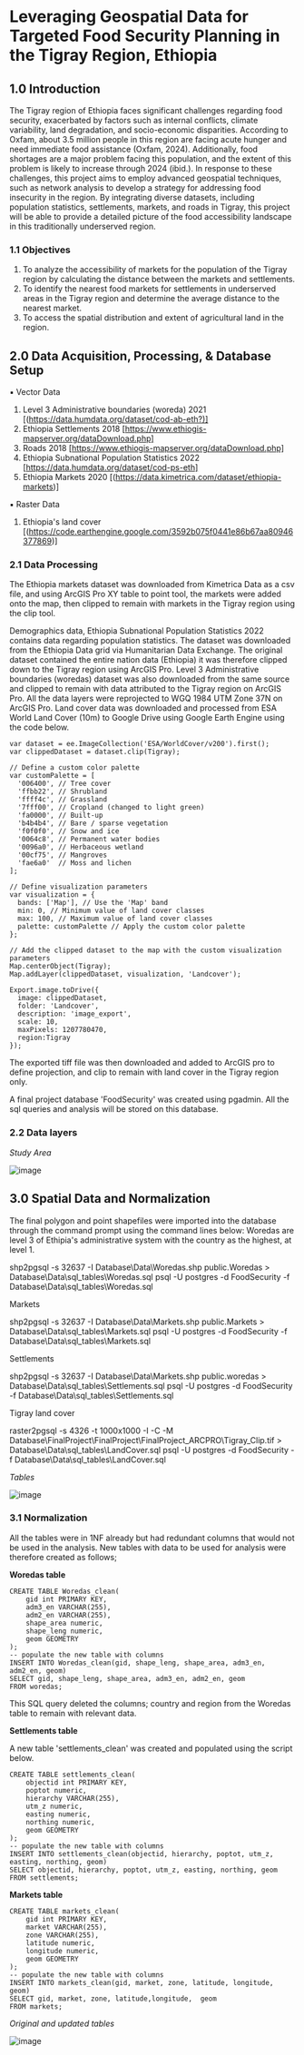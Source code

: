 # Leveraging Geospatial Data for Targeted Food Security Planning in the Tigray Region, Ethiopia
## 1.0 Introduction
The Tigray region of Ethiopia faces significant challenges regarding food security, exacerbated by factors such as internal conflicts, climate variability, land degradation, and socio-economic disparities. According to Oxfam, about 3.5 million people in this region are facing acute hunger and need immediate food assistance (Oxfam, 2024).  Additionally, food shortages are a major problem facing this population, and the extent of this problem is likely to increase through 2024 (ibid.). In response to these challenges, this project aims to employ advanced geospatial techniques, such as network analysis to develop a strategy for addressing food insecurity in the region. By integrating diverse datasets, including population statistics, settlements, markets, and roads in Tigray, this project will be able to provide a detailed picture of the food accessibility landscape in this traditionally underserved region.

### 1.1 Objectives
1.	To analyze the accessibility of markets for the population of the Tigray region by calculating the distance between the markets and settlements.
2.	To identify the nearest food markets for settlements in underserved areas in the Tigray region and determine the average distance to the nearest market.
3.	To access the spatial distribution and extent of agricultural land in the region.


## 2.0 Data Acquisition, Processing, & Database Setup
▪	Vector Data
1.	Level 3 Administrative boundaries (woreda) 2021 [(https://data.humdata.org/dataset/cod-ab-eth?)]
2.	Ethiopia Settlements 2018 [https://www.ethiogis-mapserver.org/dataDownload.php]
3.	Roads 2018 [https://www.ethiogis-mapserver.org/dataDownload.php]
4.	Ethiopia Subnational Population Statistics 2022 [https://data.humdata.org/dataset/cod-ps-eth]
5.	Ethiopia Markets 2020 [(https://data.kimetrica.com/dataset/ethiopia-markets)]

▪	Raster Data
1.	Ethiopia's land cover [(https://code.earthengine.google.com/3592b075f0441e86b67aa80946377869)]


### 2.1 Data Processing
The Ethiopia markets dataset was downloaded from Kimetrica Data as a csv file, and using ArcGIS Pro XY table to point tool, the markets were added onto the map, then clipped to remain with markets in the Tigray region using the clip tool. 

Demographics data, Ethiopia Subnational Population Statistics 2022 contains data regarding population statistics. The dataset was downloaded from the Ethiopia Data grid via Humanitarian Data Exchange. The original dataset contained the entire nation data (Ethiopia) it was therefore clipped down to the Tigray region using ArcGIS Pro. 
Level 3 Administrative boundaries (woredas) dataset was also downloaded from the same source and clipped to remain with data attributed to the Tigray region on ArcGIS Pro.
All the data layers were reprojected to WGQ 1984 UTM Zone 37N on ArcGIS Pro. 
Land cover data was downloaded and processed from ESA World Land Cover (10m) to Google Drive using Google Earth Engine using the code below.   

```
var dataset = ee.ImageCollection('ESA/WorldCover/v200').first();
var clippedDataset = dataset.clip(Tigray);

// Define a custom color palette
var customPalette = [
  '006400', // Tree cover
  'ffbb22', // Shrubland
  'ffff4c', // Grassland
  '7fff00', // Cropland (changed to light green)
  'fa0000', // Built-up
  'b4b4b4', // Bare / sparse vegetation
  'f0f0f0', // Snow and ice
  '0064c8', // Permanent water bodies
  '0096a0', // Herbaceous wetland
  '00cf75', // Mangroves
  'fae6a0'  // Moss and lichen
];

// Define visualization parameters
var visualization = {
  bands: ['Map'], // Use the 'Map' band
  min: 0, // Minimum value of land cover classes
  max: 100, // Maximum value of land cover classes
  palette: customPalette // Apply the custom color palette
};

// Add the clipped dataset to the map with the custom visualization parameters
Map.centerObject(Tigray);
Map.addLayer(clippedDataset, visualization, 'Landcover');

Export.image.toDrive({
  image: clippedDataset,
  folder: 'Landcover',
  description: 'image_export',
  scale: 10,
  maxPixels: 1207780470,
  region:Tigray
});
```
The exported tiff file was then downloaded and added to ArcGIS pro to define projection, and clip to remain with land cover in the Tigray region only.

A final project database 'FoodSecurity' was created using pgadmin. All the sql queries and analysis will be stored on this database. 


### 2.2 Data layers
 *Study Area*

![image](https://github.com/walubeisack/FinalProject/assets/165956747/32ab70fd-3ed3-4b77-9ffb-7fd6ae7e33ba)



## 3.0 Spatial Data and Normalization
The final polygon and point shapefiles were imported into the database through the command prompt using the command lines below:
Woredas are level 3 of Ethipia's administrative system with the country as the highest, at level 1.

shp2pgsql -s 32637 -I Database\Data\Woredas.shp public.Woredas > Database\Data\sql_tables\Woredas.sql 
psql -U postgres -d FoodSecurity -f Database\Data\sql_tables\Woredas.sql

Markets

shp2pgsql -s 32637 -I Database\Data\Markets.shp public.Markets > Database\Data\sql_tables\Markets.sql
psql -U postgres -d FoodSecurity -f Database\Data\sql_tables\Markets.sql

Settlements

shp2pgsql -s 32637 -I Database\Data\Markets.shp public.woredas > Database\Data\sql_tables\Settlements.sql
psql -U postgres -d FoodSecurity -f Database\Data\sql_tables\Settlements.sql

Tigray land cover

raster2pgsql -s 4326 -t 1000x1000 -I -C -M Database\FinalProject\FinalProject\FinalProject_ARCPRO\Tigray_Clip.tif > Database\Data\sql_tables\LandCover.sql
psql -U postgres -d FoodSecurity -f Database\Data\sql_tables\LandCover.sql



*Tables*

![image](https://github.com/walubeisack/FinalProject/assets/165956747/6b73a80a-f8e7-4d8b-b6bb-807ff08e2846)

### 3.1 Normalization

All the tables were in 1NF already but had redundant columns that would not be used in the analysis. New tables  with data to be used for analysis were therefore created as follows;

**Woredas table**

```
CREATE TABLE Woredas_clean(
	gid int PRIMARY KEY,
	adm3_en VARCHAR(255),
	adm2_en VARCHAR(255),
	shape_area numeric,
	shape_leng numeric,
	geom GEOMETRY
);
-- populate the new table with columns
INSERT INTO Woredas_clean(gid, shape_leng, shape_area, adm3_en, adm2_en, geom)
SELECT gid, shape_leng, shape_area, adm3_en, adm2_en, geom
FROM woredas;
```
This SQL query deleted the columns; country and region from the Woredas table to remain with relevant data. 


**Settlements table**

A new table 'settlements_clean' was created and populated using the script below. 

```
CREATE TABLE settlements_clean(
	objectid int PRIMARY KEY,
	poptot numeric,
	hierarchy VARCHAR(255),
	utm_z numeric,
	easting numeric,
	northing numeric,
	geom GEOMETRY
);
-- populate the new table with columns
INSERT INTO settlements_clean(objectid, hierarchy, poptot, utm_z, easting, northing, geom)
SELECT objectid, hierarchy, poptot, utm_z, easting, northing, geom
FROM settlements;

```
**Markets table**

```
CREATE TABLE markets_clean(
	gid int PRIMARY KEY,
	market VARCHAR(255),
	zone VARCHAR(255),
	latitude numeric,
	longitude numeric,
	geom GEOMETRY
);
-- populate the new table with columns
INSERT INTO markets_clean(gid, market, zone, latitude, longitude, geom)
SELECT gid, market, zone, latitude,longitude,  geom
FROM markets;
```

*Original and updated tables*

![image](https://github.com/walubeisack/FinalProject/assets/165956747/802616d4-600a-4cf4-86a7-d512cad7f39b)













